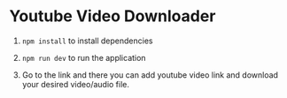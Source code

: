 # Youtube Video Downloader

1. `npm install` to install dependencies

2. `npm run dev` to run the application

3. Go to the link and there you can add youtube video link and download your desired video/audio file.